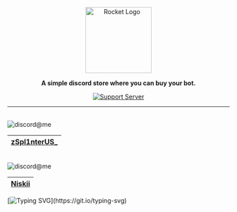 <div align="center">

<a href="https://discord.gg/hmptMArghm" target="_blank"><img src="https://i.imgur.com/zRk4C7b.png" alt="Rocket Logo" height="150" /></a>

**A simple discord store where you can buy your bot.**

[![Support Server](https://discord.com/api/guilds/958770825522217110/embed.png?style=banner2)](https://discord.gg/hmptMArghm)

</div>

<hr>
<div>
    <br><img src="https://i.imgur.com/FLcCqFM.png" alt="discord@me"><br>
    
| **[zSpl1nterUS_](https://github.com/zSpl1nterUS)**	|
|-----------------------------------------------------------------------------	|

<br><img src="https://i.imgur.com/4nA5U90.png[" alt="discord@me"><br>

| **[Niskii](https://github.com/Niskii3)** |
| ---------------------------------------- |

</div>

[![Typing SVG](https://readme-typing-svg.herokuapp.com?color=86deff&lines=+The+sky+isn't+the+limit.+Go+beyond.)](https://git.io/typing-svg)
